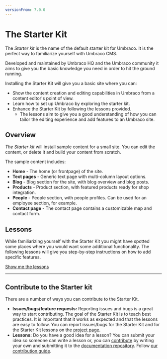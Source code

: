 ```yaml
---
versionFrom: 7.0.0
---
```


# The Starter Kit
The *Starter kit* is the name of the default starter kit for Umbraco. It is the perfect way to familiarize yourself with Umbraco CMS. 

Developed and maintained by Umbraco HQ and the Umbraco community it aims to give you the basic knowledge you need in order to hit the ground running.

Installing the Starter Kit will give you a basic site where you can:

* Show the content creation and editing capabilities in Umbraco from a content editor's point of view.
* Learn how to set up Umbraco by exploring the starter kit.
* Enhance the Starter Kit by following the lessons provided. 
    * The lessons aim to give you a good understanding of how you can tailor the editing experience and add features to an Umbraco site. 

## Overview
*The Starter kit* will install sample content for a small site. You can edit the content, or delete it and build your content from scratch. 

The sample content includes:

* **Home** - The home (or frontpage) of the site.
* **Text pages** - Generic text page with multi-column layout options.
* **Blog** - Blog section for the site, with blog overview and blog posts.
* **Products** - Product section, with featured products ready for shop integration.
* **People** - People section, with people profiles. Can be used for an employee section, for example. 
* **Contact page** - The contact page contains a customizable map and contact form.

## Lessons

While familiarizing yourself with the Starter Kit you might have spotted some places where you would want some additional functionality. The following lessons will give you step-by-step instructions on how to add specific features.

[Show me the lessons](/Documentation/Tutorials/Starter-kit/Lessons/index.md)

___

## Contribute to the Starter kit

There are a number of ways you can contribute to the Starter Kit.

* **Issues/bugs/feature requests:** Reporting issues and bugs is a great way to start contributing. The goal of the Starter Kit is to teach best practices. It is important that it works as expected and that the lessons are easy to follow. You can report issues/bugs for the Starter Kit and for the Starter Kit lessons on the [project page](https://our.umbraco.com/projects/starter-kits/the-starter-kit/feedback/).
* **Lessons:** Do you have a good idea for a lesson? You can submit your idea so someone can write a lesson or, you can [contribute](../../Contribute/index.md) by writing your own and submitting it to the [documentation repository](https://github.com/umbraco/UmbracoDocs/issues). Follow [our contribution guide](https://github.com/umbraco/Umbraco-CMS/blob/v7/dev/.github/CONTRIBUTING.md).